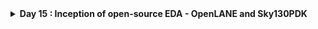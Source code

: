 <details>
  <Summary><strong> Day 15 : Inception of open-source EDA - OpenLANE and Sky130PDK</strong></summary>

# Contents
- [How to Talk to Computers](#how-to-talk-to-computers)
  - [Introduction to QFN-48 Package - Chip - Pads - Core - Die and IPs](#introduction-to-qfn--48-package--chip--pads--core--die-and-ips)
  - [Introduction to RISC-V](#introduction-to-risc--v)
    - [ISA (instruction Set Architecture)](#isa)
  - [From Software Applications to Hardware](#from-software-applications-to-hardware)   
- [SoC Design and OpenLANE](#soc-design-and-openlane)
  - [Introduction to all Components of open-source digital ASIC design](#introduction-to-all-components-of-open--source-digital-asic-design)
  - [Simplified RTL2GDS flow](#simplified-rtl2gds-flow)
  - [OpenLANE ASIC design flow](#openlane-detailed-asic-design-flow)
- [Openlane Installation](#openlane-installation)
  - [Steps to build OpenLANE](#steps-to-build-openlane)
  - [Steps to run OpenLNAE](#steps-to-run-openlane)

<a id="how-to-talk-to-computers"></a>
# How to Talk to Computers

<a id="introduction-to-qfn--48-package--chip--pads--core--die-and-ips"></a>
## Introduction to QFN-48 Package - Chip - Pads - Core - Die and IPs

**Package:** In any embedded board we have seen, the part of the board we consider as the chip is only the PACKAGE of the chip which is nothing but a protective layer or packet bound over the actual chip and the actual manufatured chip is usually present at the center of a package wherein, the connections from package is fed to the chip by WIRE BOUND method which is none other than basic wired connection.

![Alt Text](images/1.png)

The architecture inside the arduino chip is shown below

![Alt Text](images/2.png)

### QFN-48 (Quad Flat No-Leads) Package
The QFN-48 is a compact, high-performance IC package offering 48 solder-able pads on a 7 mm × 7 mm footprint. Its leadless “no-leads” design minimizes PCB real estate while providing excellent thermal and electrical characteristics.

The architecture inside the processor/ Soc is shown below. Various packages are available and the chip is present inside the package as shown in the diagram below.

![Alt Text](images/3_package_example.png)

**Key Features:**
- Leadless Design: Ultra-low profile; ideal for space-constrained PCBs
- 48 Connection Pads: Rich I/O for complex systems
- Compact Size: 7 mm × 7 mm footprint
- Thermal Efficiency: Exposed pad and copper slug optimize heat dissipation
- Electrical Performance: Low parasitic inductance and resistance

**Common Applications:**
- Microcontroller and microprocessor modules
- Wireless RF front-ends
- Power-management ICs
- High-density sensor interfaces
- Precision data-converter packages

**Chip Overview**
- Integrated circuit is the one in which thousand of gates ,resistors and capacitors are fabricated into it.An IC act as a memory,timer,counter ,amplifier etc.The main advantage of Ic is they are small in size and when comes to the functionality they does the best job.They are availabel in the form of packages.

**Core Functional Blocks:**
- Processing Units: One or more CPU cores (e.g., RISC-V, ARM) execute instructions and control data flow.
- Memory: SRAM, ROM, or flash cells store code, data, and configuration.
- I/O Interfaces: Digital GPIOs, high-speed serial links (QSPI, UART), and analog converters connect to the outside world.

The boundaries of the chip is connected to the pins present in the boundaries of the package.
![Alt Text](images/4.png)
![Alt Text](images/5.png)

**Chip Components Overview**
1. **Pads:** Small metal lands on the package periphery. Serve as the electrical interface between PCB traces and on-die interconnect
2. **Core:** Central silicon region containing CPU, bus fabric, and on-chip peripherals. Floorplanned for optimal timing, power, and area
3. **Die:** The complete silicon piece before packaging. Contains all active circuits, passive components, and metal routing layers

  
![Alt Text](images/6_risc-v_soc.png)

- In the above figure IP represents the Intellectual Property (IP) which are specific foundary. RISC-V and SRAM are the macros which are placed inside core. In the area surrounding the core I/O cells are placed. Physical design is the step which is used to place Intellectual Property (IP) and macros inside the core area.

- **Foundry IPs:** Pre-characterized circuit blocks supplied by the foundry. Delivered as GDSII, LEF/DEF and timing libraries, these IPs accelerate design by providing plug-and-play analog and mixed-signal functionality.

- **Macros:** Macros are large functional blocks designed by the SoC team (or third-party vendors) to meet specific on-chip requirements - such as custom SRAM banks, DMA controllers, or specialized accelerators.

### Macros vs. Foundry IPs Comparison

Below is a side-by-side comparison of in-house **macros** and **foundry IPs**, formatted as a GitHub-friendly Markdown table.

| **Feature**           | **Macros**                                                                                                                                  | **Foundry IPs**                                                                                                                           |
|-----------------------|----------------------------------------------------------------------------------------------------------------------------------------------|--------------------------------------------------------------------------------------------------------------------------------------------|
| **Definition**        | Pre-implemented functional blocks (e.g., custom SRAM banks, DMA controllers, accelerators) integrated at the subsystem level                  | Pre-characterized, silicon-proven blocks (e.g., ADC, PLL, high-speed PHYs) provided by the foundry                                           |
| **Source**            | Designed in-house or by third-party IP vendors                                                                                               | Developed, validated, and licensed directly by semiconductor foundries (e.g., TSMC, GlobalFoundries)                                        |
| **Complexity**        | Medium to high (e.g., custom logic, large memories, specialized accelerators)                                                                 | Can range from basic I/O cells to complex analog/digital subsystems (e.g., USB PHY, DDR PHY, PLL)                                           |
| **Customization**     | Highly configurable—parameters and micro-architecture can be tuned for specific power, performance, or area (PPA) goals                        | Limited parameterization—typically voltage range, bit-width, or process corner settings                                                      |
| **Integration Scope** | Integrated and verified at the SoC-level context (requires SoC-wide DRC/LVS, STA, and co-simulation with surrounding logic)                 | Delivered as “black-box” models (GDSII, LEF/DEF, Liberty) ready for drop-in use, requiring minimal SoC-level integration effort             |
| **Verification**      | Must be validated within the SoC—DRC/LVS, STA, power analysis, and functional verification in target use-cases                                | Pre-verified by the foundry across multiple PVT corners, including DRC, LVS, timing, and reliability tests                                   |
| **Purpose**           | Tailored to unique design requirements—e.g., low-power accelerators, custom memories, on-chip bus controllers                                 | Accelerate time-to-market by reusing proven, reusable building blocks, reducing design risk and development time                             |



<a id="introduction-to-risc--v"></a>
## Introduction to RISC-V
<a id="isa"></a>
### ISA (instruction Set Architecture)
The ISA is the “language” of the computer - the interface through which software talks to hardware. When you write C code, it must be executed on a specific processor layout. First, the compiler translates your C into RISC-V assembly; next, an assembler converts that into binary machine code, which is then fed to the processor to produce the required output.

Between the abstract RISC-V specification and the physical layout, we use a hardware description language (HDL) such as Verilog or VHDL. In this flow, the RTL description implements the RISC-V ISA, and that RTL is then synthesized and placed-and-routed to generate the final silicon layout.
![Alt Text](images/isa.png)

<a id="from-software-applications-to-hardware"></a>
## From Software Applications to Hardware
To run a software application on real silicon, high-level code must be transformed—step by step—into transistor-switching signals.  In modern systems this chain looks like:
1. **Application Software**  
   Written in C, C++, Java, etc., and used to implement user-facing functionality (e.g., a web browser or stopwatch).

2. **System Software**  
   Acts as the bridge between your app and the bare metal:
   - **Operating System (OS)**  
     Manages I/O, memory allocation, system calls, and resource scheduling.  
   - **Compiler**  
     Translates your high-level source into target-specific assembly (e.g., RISC-V instructions).  
   - **Assembler**  
     Converts that assembly into binary machine code, ready for the processor.  

3. **Instruction Set Architecture (ISA)**  
   The ISA (here, **RISC-V**) defines the exact binary opcodes your CPU core understands—this is the “language” in which your compiled code speaks to the hardware.

4. **Hardware Description & RTL**  
   A Hardware Description Language (HDL) like Verilog implements the ISA at the register-transfer level (RTL), describing how each instruction maps to flip-flops, adders, and control logic.

5. **Physical Design**  
   RTL is synthesized into a gate-level netlist, then placed, routed, and finally taped out in silicon.

![Alt Text](images/sys_sw.png)

**Example: Stopwatch App on RISC-V**
For example, consider a **stopwatch app** running on a **RISC-V core**. The user writes a simple function in C to implement timekeeping logic (hours, minutes, seconds). This high-level application code is first handled by the **system software**, including:

- **Operating System (OS)**:  
  Manages low-level operations like memory allocation, I/O handling, and system calls (e.g., `sleep()` and `clear()` in the C code).

- **Compiler**:  
  Translates the high-level C code into **RISC-V-specific assembly instructions** tailored to the target architecture.

- **Assembler**:  
  Converts the human-readable assembly code into **binary machine instructions**.

- **Linker**:  
  Combines all object files and dependencies into the final **`.exe` or binary executable**.

This **machine-level binary** is then fed to the **hardware layer**, where it is executed by the RISC-V processor. In physical design workflows, these binary instructions are synthesized and mapped into a **chip layout** using tools like:

- **OpenLane** – For RTL-to-GDSII flow
- **Sky130 PDK** – A 130nm open-source process design kit

Finally, the generated **layout is fabricated into silicon**, producing a chip that can independently execute the stopwatch functionality at the hardware level.

This demonstrates the full-stack hardware design flow:  
**from software → to compiler → to silicon.**

![Alt Text](images/stop_watch.png)

For the above stopwatch the below figure shows the input and output of the compiler and assembler.

![Alt Text](images/stop_watch_2.png)

This image demonstrates the complete transformation of a machine instruction (e.g., add x6, x10, x6) into real, executable hardware logic. At the top, the instruction is part of a RISC-V program defined by the Instruction Set Architecture (ISA) — the abstract interface between software and hardware. The assembler converts these instructions into binary machine code (e.g., 010001101...), which is then interpreted by the RTL (Register Transfer Level) hardware description written in Verilog. This RTL is synthesized into a gate-level netlist, comprising logic gates like NAND, NOR, and flip-flops. Finally, the logic is placed and routed into a physical layout on silicon — shown at the bottom right — where real transistors switch to implement the behavior defined by the instruction. This showcases how a single line of code flows from abstract software into concrete hardware functionality.

![Alt Text](images/stop_watch_3.png)


<a id="soc-design-and-openlane"></a>
# SoC Design and OpenLANE

<a id="introduction-to-all-components-of-open--source-digital-asic-design"></a>
## Introduction to all Components of open-source digital ASIC design
![Alt Text](images/open_source_digital_asic_design_1.png)
In a state-of-the-art digital ASIC design methodology, three categories of inputs converge within EDA toolchains to yield a manufacturable layout and GDSII database:
- RTL IP's
- EDA Tools
- PDK Data

**What is PDK?**
- Process Design Kit (PDK) is the collection of files used to model a fabrication process for the EDA tools used to design an IC. Typical PDK components include:
  - Process design rules: DRC, LVS, PEX
  - Device Models : SPICE models for transistors, diodes, capacitors, resistors, etc.  
  - Digital Standard Cell Libraries: Liberty (.lib) timing models, LEF abstract views, GDSII layouts for each cell  
  - I/O libraries: Specialized cells for pads, ESD protection, level shifters, SERDES PHYs, etc.
- PDK serves as the interface between the FAB and the designers.

![Alt Text](images/open_source_digital_asic_design_2.png)

<a id="simplified-rtl2gds-flow"></a>
## Simplified RTL2GDS flow

This diagram illustrates the core steps in a typical RTL-to-GDSII ASIC implementation flow, using your RTL source and the foundry’s PDK as primary inputs:

![Alt Text](images/open_source_digital_asic_design_3.png)

1. **RTL Synthesis:** Map RTL (Verilog/VHDL) into a gate-level netlist using the standard-cell library from the PDK. Perform technology mapping, logic optimization, and area/timing trade-offs.

![Alt Text](images/synthesis.png)
![Alt Text](images/synthesis_1.png)
3. **Floor & Power Planning:** Partitions the chip area, places key components (macros/IPs), and defines the power grid and I/O pad placement. This step aims to reduce power consumption and improve signal integrity by optimizing physical layout.

![Alt Text](images/chip_fp.png)
![Alt Text](images/fp.png)
![Alt Text](images/pp.png)

4. **Placement:** Assigns physical locations to standard cells, targeting minimal wirelength, low signal delay, and better area utilization. A well-placed design improves performance, reduces congestion, and eases routing complexity.

![Alt Text](images/plc.png)

Global placement provide approximate locations for all cells based on connectivity but in this stage the cells may be overlapped on each other and in detailed placement the positions obtained from global placements are minimally altered to make it legal (non-overlapping and in site-rows)

![Alt Text](images/plc_1.png)

6. **Clock Tree Synthesis (CTS):** Builds a clock distribution network to deliver the clock signal uniformly to all sequential elements like flip-flops and registers. CTS ensures minimal skew, balanced paths, and robust clock propagation.

![Alt Text](images/cts_1.png)

8. **Routing:** Connects all placed components based on netlist connectivity. The router optimizes wire paths for signal integrity, avoids congestion, and satisfies design rule constraints set by the foundry.

![Alt Text](images/routing.png)

skywater PDK has 6 routing layers in which the lowest layer is called the local interconnect layer which is a Titanium Nitride layer the following 5 layers are all Aluminium layers.

![Alt Text](images/routing_1.png)

9. **Sign-off:** Final validation stage - Timing analysis, Power analysis and Physical verification

![Alt Text](images/signoff.png)

11. **GDSII File Generation:** Produces the GDSII file containing all physical layout data. This file is used by foundries to generate photomasks and manufacture the silicon chip. The GDSII is essentially the final blueprint for chip fabrication.

<a id="openlane-detailed-asic-design-flow"></a>
## OpenLANE ASIC design flow
![Alt Text](images/open_lane_1.png)

OpenLANE flow is an automated RTL2GDSII flow where all required tools are embedded into it and you have complete control of each process. We control them by using env variables which will be discussed at each stage since they are unique for each of them. This OpenLANE flow is specially designed for no human interaction based RTL2GDSII flow. Hence we have automated mode and interactive mode to run the OpenLANE flow. 

- Designing an ASIC is a complex and fascinating process that entails various steps, from idea to the fabrication data.
- This process is filled with engineering challenges that require expertise and attention to detail. The entire process requires significant expertise and experience in chip design and can take several months to complete.
- The ASIC design flow is crucial to ensure successful ASIC design. It is based on a comprehensive understanding of ASIC specifications, requirements, low-power design, and performance.
- Engineers can streamline the process and meet crucial time-to-market goals by following a proven ASIC design flow.
- Each stage of the ASIC design cycle is supported by powerful EDA (Electronic Design Automation) tools that facilitate the implementation of the design. The following are examples of steps needed to realize an ASIC.

- **Design Entry**: In this step, the logic design is described using a Hardware Description Language (HDL) like System Verilog. Typically, the description is done at the data flow (Register Transfer) or behavioral levels.

- **Functional Verification**: It is essential to catch design errors early on. The description must be checked against the requirements, which can be done through simulation or formal methods. Functional verification is performed on the RTL description as well as the netlists generated by the following steps.

- **Synthesis:** In this step, the HDL description is converted into a circuit of the logic cells called the Netlist.

- **Layout/Physical Synthesis:** Also called Physical Implementation. In this step, the logic circuit is converted into a layout of the photo masks used for fabrication. This complex step involves several sub-steps typically automated using its flow. These steps include Floorplanning, Placement, Clock-tree synthesis and Routing. Because Placement and Routing are the most time-consuming operations, sometimes we refer to this step as “Placement and Routing”, or PnR.

- **Signoff:** marks the final stage in the rigorous journey of an ASIC’s design; it ensures your creation functions flawlessly, operates efficiently, and ultimately delivers on its promise before sending your chip blueprint off to be carved in silicon.

![Alt Text](images/OL.png)


![Alt Text](images/OL_pnr.png)
![Alt Text](images/OL_antenna_rule_violations.png)
![Alt Text](images/OL_antenna_rule_violations_1.png)
![Alt Text](images/OL_antenna_rule_violations_2.png)
![Alt Text](images/OL_signoff_1.png)
![Alt Text](images/OL_signoff_2.png)

<a id="openlane-installation"></a>
# Openlane Installation

- Steps to install OpenLane and all its dependencies on an Ubuntu system using an automated build script.
- The scripts in this repo are :
  - `openlane_script.sh` : It is a standalone script that installs OpenLane (latest version) and all its dependencies.
  - `openlane_script_wo_depends.sh` : It is a lighter version that works alongside the [vsdflow script](https://github.com/kunalg123/vsdflow), assuming some tools are already pre-installed.

<a id="steps-to-build-openalne"></a>
## Steps to build OpenLANE

1. `git clone https://github.com/nickson-jose/openlane_build_script`
2. `sudo -i` #switch to root user (or have root user password ready).
3. Change directory to where openlane_build_script folder was cloned. `cd /path/to/openlane_build_script`
4. Execute the script as below:

      - **For standalone build**
       
        - `chmod 775 openlane_script.sh`
        - `./openlane_script.sh`
     
      - **For build in conjunction with vsdflow**
       
        -  Copy the `openlane_script_wo_depends.sh` to vsdflow folder.
        - `chmod 775  openlane_script_wo_depends.sh`
        - `./openlane_script_wo_depends.sh`
      
5. This script would create following directory structure:

- **For build in conjunction with vsdflow**
```bash 
vsdflow/
  └── work
     └── tools
      ├── cmake-3.13.0
      ├── cmake-3.13.0.tar.gz
      ├── graywolf
      ├── magic-8.3.50
      ├── magic-8.3.50.tgz
      ├── netgen-1.5.134
      ├── netgen-1.5.134.tgz
      ├── openlane_working_dir
      ├── OpenSTA
      ├── OpenTimer
      ├── qflow-1.3.17
      ├── qflow-1.3.17.tgz
      ├── qrouter-1.4.59
      ├── qrouter-1.4.59.tgz

```
- **For standalone build**
 ```bash  
 Desktop/
 ...
  └── work
    └── tools 
        └── openlane_working_dir
         |__ Openlane
                       
```              

<a id="steps-to-run-openalne"></a>
## Steps to run OpenLANE

1. Go to /path/to/openlane (i.e., ~/work/tools/openlane_working_dir/Openlane)
2. There are two ways of invoking openlane. The easiest of the two would be:
   - `make mount`

   The second way would be to explicitly specify the path to PDK_ROOT and OPENLANE_IMAGE_NAME and invoking docker with these inputs
   - `export PDK_ROOT=<absolute path to where skywater-pdk and open_pdks reside>`
   - `export OPENLANE_IMAGE_NAME=<docker image name>`
   - `docker run -it -v $(pwd):/openlane -v $PDK_ROOT:$PDK_ROOT -e PDK_ROOT=$PDK_ROOT -u $(id -u $USER):$(id -g $USER) $OPENLANE_IMAGE_NAME`
   
3. **Note:** If you face "permission denied" during docker invocation in setup or in above step, do refer below link to resolve:
   - [Fix Docker Permission Denied Issue](https://stackoverflow.com/questions/48957195/how-to-fix-docker-got-permission-denied-issue)

4. `./flow.tcl -design spm`
(the above flow.tcl command will run RTL2GDS flow for design named "spm". Same can be done for other designs which are present in ~/work/tools/openlane_working_dir/Openlane/designs)

5. Refer to: https://github.com/efabless/openlane for detailed instructions.
